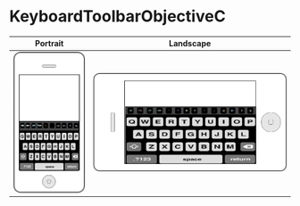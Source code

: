 # KeyboardToolbarObjectiveC
Portrait              |        Landscape
:-------------------------:|:-------------------------:
![alt text](Mockup/portraitC.png)  |  ![alt text](Mockup/landscapeC.png)
